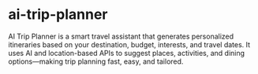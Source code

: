 # ai-trip-planner
AI Trip Planner is a smart travel assistant that generates personalized itineraries based on your destination, budget, interests, and travel dates. It uses AI and location-based APIs to suggest places, activities, and dining options—making trip planning fast, easy, and tailored.
